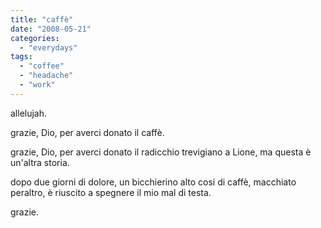 ```yaml
---
title: "caffè"
date: "2008-05-21"
categories: 
  - "everydays"
tags: 
  - "coffee"
  - "headache"
  - "work"
---
```


allelujah.

grazie, Dio, per averci donato il caffè.

grazie, Dio, per averci donato il radicchio trevigiano a Lione, ma questa è un'altra storia.

dopo due giorni di dolore, un bicchierino alto cosi di caffè, macchiato peraltro, è riuscito a spegnere il mio mal di testa.

grazie.
